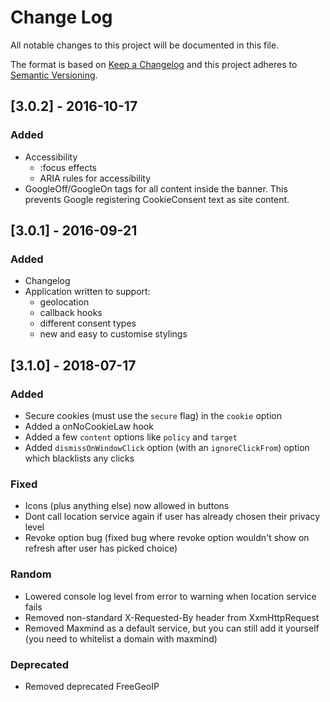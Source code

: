 # Change Log

All notable changes to this project will be documented in this file.

The format is based on [Keep a Changelog](http://keepachangelog.com/)
and this project adheres to [Semantic Versioning](http://semver.org/).

## [3.0.2] - 2016-10-17

### Added

- Accessibility
  - :focus effects
  - ARIA rules for accessibility
- GoogleOff/GoogleOn tags for all content inside the banner. This prevents Google registering CookieConsent text as site content.

## [3.0.1] - 2016-09-21

### Added

- Changelog
- Application written to support:
  - geolocation
  - callback hooks
  - different consent types
  - new and easy to customise stylings

## [3.1.0] - 2018-07-17

### Added

- Secure cookies (must use the `secure` flag) in the `cookie` option
- Added a onNoCookieLaw hook
- Added a few `content` options like `policy` and `target`
- Added `dismissOnWindowClick` option (with an `ignoreClickFrom`) option which blacklists any clicks

### Fixed

- Icons (plus anything else) now allowed in buttons
- Dont call location service again if user has already chosen their privacy level
- Revoke option bug (fixed bug where revoke option wouldn't show on refresh after user has picked choice)

### Random

- Lowered console log level from error to warning when location service fails
- Removed non-standard X-Requested-By header from XxmHttpRequest
- Removed Maxmind as a default service, but you can still add it yourself (you need to whitelist a domain with maxmind)

### Deprecated

- Removed deprecated FreeGeoIP
